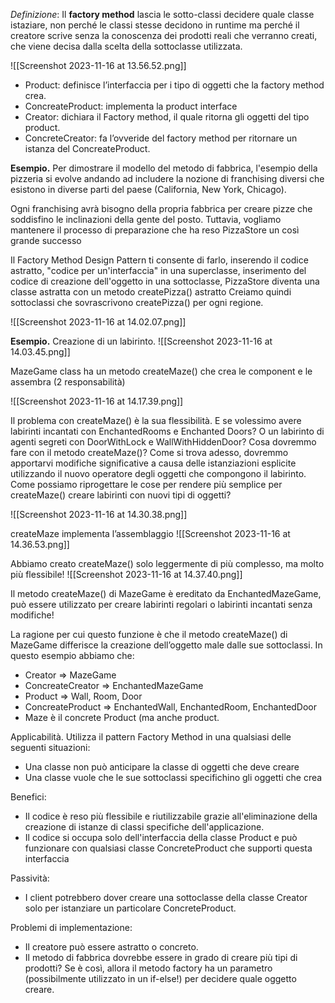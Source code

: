 *Definizione*: Il **factory method** lascia le sotto-classi decidere quale classe istaziare, non perché le classi stesse decidono in runtime ma perché il creatore scrive senza la conoscenza dei prodotti reali che verranno creati, che viene decisa dalla scelta della sottoclasse utilizzata. 

![[Screenshot 2023-11-16 at 13.56.52.png]]
- Product: definisce l’interfaccia per i tipo di oggetti che la factory method crea.
- ConcreateProduct: implementa la product interface
- Creator: dichiara il Factory method, il quale ritorna gli oggetti del tipo product.
- ConcreteCreator: fa l’ovveride del factory method per ritornare un istanza del ConcreateProduct.

**Esempio.**
Per dimostrare il modello del metodo di fabbrica, l'esempio della pizzeria si evolve andando ad includere la nozione di franchising diversi che esistono in diverse parti del paese (California, New York, Chicago).

Ogni franchising avrà bisogno della propria fabbrica per creare pizze che soddisfino le inclinazioni della gente del posto. Tuttavia, vogliamo mantenere il processo di preparazione che ha reso PizzaStore un così grande successo

Il Factory Method Design Pattern ti consente di farlo, inserendo il codice astratto, "codice per un'interfaccia" in una superclasse, inserimento del codice di creazione dell'oggetto in una sottoclasse, PizzaStore diventa una classe astratta con un metodo createPizza() astratto Creiamo quindi sottoclassi che sovrascrivono createPizza() per ogni regione.

![[Screenshot 2023-11-16 at 14.02.07.png]]

**Esempio.** Creazione di un labirinto.
![[Screenshot 2023-11-16 at 14.03.45.png]]

MazeGame class ha un metodo createMaze() che crea le component e le assembra (2 responsabilità)

![[Screenshot 2023-11-16 at 14.17.39.png]]

Il problema con createMaze() è la sua flessibilità.
E se volessimo avere labirinti incantati con EnchantedRooms e Enchanted Doors? O un labirinto di agenti segreti con DoorWithLock e WallWithHiddenDoor? Cosa dovremmo fare con il metodo createMaze()? Come si trova adesso, dovremmo apportarvi modifiche significative a causa delle istanziazioni esplicite utilizzando il nuovo operatore degli oggetti che compongono il labirinto.
Come possiamo riprogettare le cose per rendere più semplice per createMaze() creare labirinti con nuovi tipi di oggetti?

![[Screenshot 2023-11-16 at 14.30.38.png]]

createMaze implementa l’assemblaggio
![[Screenshot 2023-11-16 at 14.36.53.png]]

Abbiamo creato createMaze() solo leggermente di più complesso, ma molto più flessibile!
![[Screenshot 2023-11-16 at 14.37.40.png]]

Il metodo createMaze() di MazeGame è ereditato da EnchantedMazeGame, può essere utilizzato per creare labirinti regolari o labirinti incantati senza modifiche!

La ragione per cui questo funzione è che il metodo createMaze() di MazeGame differisce la creazione dell’oggetto male dalle sue sottoclassi. In questo esempio abbiamo che:
- Creator => MazeGame
- ConcreateCreator => EnchantedMazeGame
- Product => Wall, Room, Door
- ConcreateProduct => EnchantedWall, EnchantedRoom, EnchantedDoor
- Maze è il concrete Product (ma anche product.

Applicabilità. Utilizza il pattern Factory Method in una qualsiasi delle seguenti situazioni:
- Una classe non può anticipare la classe di oggetti che deve creare
- Una classe vuole che le sue sottoclassi specifichino gli oggetti che crea

Benefici:
- Il codice è reso più flessibile e riutilizzabile grazie all'eliminazione della creazione di istanze di classi specifiche dell'applicazione.
- Il codice si occupa solo dell'interfaccia della classe Product e può funzionare con qualsiasi classe ConcreteProduct che supporti questa interfaccia

Passività:
- I client potrebbero dover creare una sottoclasse della classe Creator solo per istanziare un particolare ConcreteProduct.

Problemi di implementazione:
- Il creatore può essere astratto o concreto.
- Il metodo di fabbrica dovrebbe essere in grado di creare più tipi di prodotti? Se è così, allora il metodo factory ha un parametro (possibilmente utilizzato in un if-else!) per decidere quale oggetto creare.
